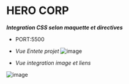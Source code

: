 # HERO CORP

_**Integration CSS selon maquette et directives**_

- PORT:5500

- _Vue Entete projet_
 ![image](https://github.com/lucilebgt/hero-corp/assets/144673047/8c142f00-54d5-4f82-ad38-ce1b81d137ef)



- _Vue integration image et liens_
  
 ![image](https://github.com/lucilebgt/hero-corp/assets/144673047/fad3d723-f05c-48e1-8e6a-663527b1bf47")

